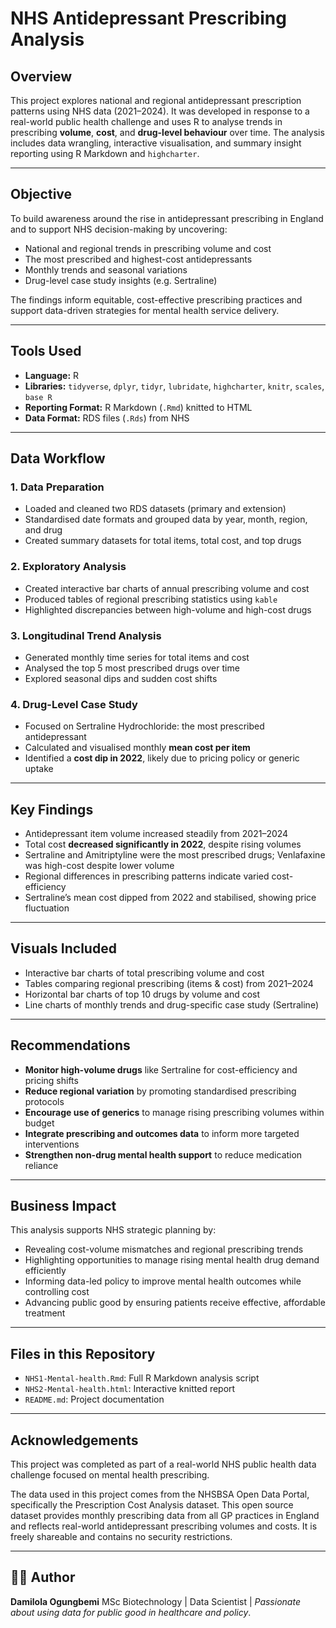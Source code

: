  # NHS Antidepressant Prescribing Analysis

## **Overview**

This project explores national and regional antidepressant prescription patterns using NHS data (2021–2024). It was developed in response to a real-world public health challenge and uses R to analyse trends in prescribing **volume**, **cost**, and **drug-level behaviour** over time. The analysis includes data wrangling, interactive visualisation, and summary insight reporting using R Markdown and `highcharter`.

---

## **Objective**

To build awareness around the rise in antidepressant prescribing in England and to support NHS decision-making by uncovering:

* National and regional trends in prescribing volume and cost
* The most prescribed and highest-cost antidepressants
* Monthly trends and seasonal variations
* Drug-level case study insights (e.g. Sertraline)

The findings inform equitable, cost-effective prescribing practices and support data-driven strategies for mental health service delivery.

---

## **Tools Used**

* **Language:** R
* **Libraries:** `tidyverse`, `dplyr`, `tidyr`, `lubridate`, `highcharter`, `knitr`, `scales`, `base R`
* **Reporting Format:** R Markdown (`.Rmd`) knitted to HTML
* **Data Format:** RDS files (`.Rds`) from NHS

---

## **Data Workflow**

### 1. Data Preparation

* Loaded and cleaned two RDS datasets (primary and extension)
* Standardised date formats and grouped data by year, month, region, and drug
* Created summary datasets for total items, total cost, and top drugs

### 2. Exploratory Analysis

* Created interactive bar charts of annual prescribing volume and cost
* Produced tables of regional prescribing statistics using `kable`
* Highlighted discrepancies between high-volume and high-cost drugs

### 3. Longitudinal Trend Analysis

* Generated monthly time series for total items and cost
* Analysed the top 5 most prescribed drugs over time
* Explored seasonal dips and sudden cost shifts

### 4. Drug-Level Case Study

* Focused on Sertraline Hydrochloride: the most prescribed antidepressant
* Calculated and visualised monthly **mean cost per item**
* Identified a **cost dip in 2022**, likely due to pricing policy or generic uptake

---

## **Key Findings**

* Antidepressant item volume increased steadily from 2021–2024
* Total cost **decreased significantly in 2022**, despite rising volumes
* Sertraline and Amitriptyline were the most prescribed drugs; Venlafaxine was high-cost despite lower volume
* Regional differences in prescribing patterns indicate varied cost-efficiency
* Sertraline’s mean cost dipped from 2022 and stabilised, showing price fluctuation

---

## **Visuals Included**

* Interactive bar charts of total prescribing volume and cost
* Tables comparing regional prescribing (items & cost) from 2021–2024
* Horizontal bar charts of top 10 drugs by volume and cost
* Line charts of monthly trends and drug-specific case study (Sertraline)

---

## **Recommendations**

* **Monitor high-volume drugs** like Sertraline for cost-efficiency and pricing shifts
* **Reduce regional variation** by promoting standardised prescribing protocols
* **Encourage use of generics** to manage rising prescribing volumes within budget
* **Integrate prescribing and outcomes data** to inform more targeted interventions
* **Strengthen non-drug mental health support** to reduce medication reliance

---

##  **Business Impact**

This analysis supports NHS strategic planning by:

* Revealing cost-volume mismatches and regional prescribing trends
* Highlighting opportunities to manage rising mental health drug demand efficiently
* Informing data-led policy to improve mental health outcomes while controlling cost
* Advancing public good by ensuring patients receive effective, affordable treatment

---

## **Files in this Repository**

* `NHS1-Mental-health.Rmd`: Full R Markdown analysis script
* `NHS2-Mental-health.html`: Interactive knitted report
* `README.md`: Project documentation


---

## **Acknowledgements**

This project was completed as part of a real-world NHS public health data challenge focused on mental health prescribing.

The data used in this project comes from the NHSBSA Open Data Portal, specifically the Prescription Cost Analysis dataset. This open source dataset provides monthly prescribing data from all GP practices in England and reflects real-world antidepressant prescribing volumes and costs. It is freely shareable and contains no security restrictions.

---

## 👩️‍💻 **Author**

**Damilola Ogungbemi**
MSc Biotechnology | Data Scientist | *Passionate about using data for public good in healthcare and policy*.
